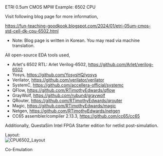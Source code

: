 ETRI 0.5um CMOS MPW Example: 6502 CPU

Visit following blog page for more information,

https://fun-teaching-goodkook.blogspot.com/2024/01/etri-05um-cmos-std-cell-dk-cpu-6502.html

* Note: Blog page is written in Korean. You may read via machine translation.

All open-source EDA tools used,

* Arlet's 6502 RTL: Arlet Verilog-6502, https://github.com/Arlet/verilog-6502
* Yosys, https://github.com/YosysHQ/yosys
* Verilator, https://github.com/verilator/verilator
* SystemC, https://github.com/accellera-official/systemc
* QFlow, https://github.com/RTimothyEdwards/qflow
* GrayWolf, https://github.com/rubund/graywolf
* QRouter, https://github.com/RTimothyEdwards/qrouter
* Magic, https://github.com/RTimothyEdwards/magic
* Netgen, https://github.com/RTimothyEdwards/netgen
* CC65 assembler/compiler 2.13.3, https://github.com/cc65/cc65

Additionally, QuestaSim Intel FPGA Starter edition for netlist post-simulation.

Layout: </br>
![CPU6502_Layout](https://github.com/GoodKook/ETRI-0.5um-CMOS-MPW-DK-Example--6502-CPU/assets/162967523/4a969c71-ed33-4e52-9924-476165eebf3f)

Co-Emulation
